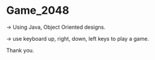 # Game_2048
-> Using Java, Object Oriented designs.

-> use keyboard up, right, down, left keys to play a game.

Thank you.

